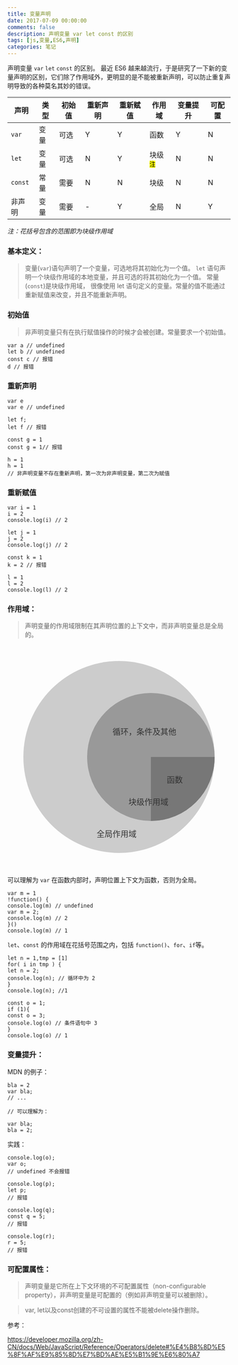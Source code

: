 ```yaml
---
title: 变量声明
date: 2017-07-09 00:00:00
comments: false
description: 声明变量 var let const 的区别
tags: [js,变量,ES6,声明]
categories: 笔记
---
```


声明变量 `var` `let` `const` 的区别。
最近 ES6 越来越流行，于是研究了一下新的变量声明的区别，它们除了作用域外，更明显的是不能被重新声明，可以防止重复声明导致的各种莫名其妙的错误。


<!--more-->

|声明|类型|初始值|重新声明|重新赋值|作用域|变量提升|可配置|
|--|--|--|--|--|--|--|--|
|`var`|变量|可选|Y|Y|函数|Y|N|
|`let`|变量|可选|N|Y|块级<sup><mark>注</mark></sup>|N|N|
|`const`|常量|需要|N|N|块级|N|N|
|非声明|变量|需要|-|Y|全局|N|Y|

*注：花括号包含的范围即为块级作用域*

### 基本定义：

> 变量(`var`)语句声明了一个变量，可选地将其初始化为一个值。
> `let` 语句声明一个块级作用域的本地变量，并且可选的将其初始化为一个值。
> 常量(`const`)是块级作用域， 很像使用 let 语句定义的变量。常量的值不能通过重新赋值来改变，并且不能重新声明。

### 初始值

> 非声明变量只有在执行赋值操作的时候才会被创建。常量要求一个初始值。

```
var a // undefined
let b // undefined
const c // 报错
d // 报错
```
### 重新声明
```
var e 
var e // undefined
```
```
let f;
let f // 报错
```
```
const g = 1
const g = 1// 报错
```
```
h = 1
h = 1
// 非声明变量不存在重新声明，第一次为非声明变量，第二次为赋值
```
### 重新赋值

```
var i = 1
i = 2
console.log(i) // 2
```
```
let j = 1
j = 2
console.log(j) // 2
```
```
const k = 1
k = 2 // 报错
```
```
l = 1
l = 2
console.log(l) // 2
```

### 作用域：
> 声明变量的作用域限制在其声明位置的上下文中，而非声明变量总是全局的。

<svg class="mysvg" viewBox="0 0 70 70" xmlns="http://www.w3.org/2000/svg"><circle fill="#ccc" cx="35" cy="35" r="30"/><circle fill="#999" cx="45" cy="35" r="20"/><path fill="#777" d="M45,35 v20 a20,-20 0 0,0 20,-20 0 z" /><text fill="#333" font-size="2.5"><tspan y="60" x="28">全局作用域</tspan><tspan y="50" x="38">块级作用域</tspan><tspan y="43" x="50">函数</tspan><tspan y="28" x="33">循环，条件及其他</tspan></text></svg>

可以理解为 `var` 在函数内部时，声明位置上下文为函数，否则为全局。

```
var m = 1
!function() {
console.log(m) // undefined
var m = 2;
console.log(m) // 2
}()
console.log(m) // 1

```

`let`、`const` 的作用域在花括号范围之内，包括 `function()`、`for`、`if`等。
```
let n = 1,tmp = [1]
for( i in tmp ) {
let n = 2;
console.log(n); // 循环中为 2
}
console.log(n); //1
```
```
const o = 1;
if (1){
const o = 3;
console.log(o) // 条件语句中 3
}
console.log(o) // 1
```
### 变量提升：
MDN 的例子：
```
bla = 2
var bla;
// ...

// 可以理解为：

var bla;
bla = 2;
```
实践：
```
console.log(o);
var o;
// undefined 不会报错
 ```
```
console.log(p);
let p;
// 报错
 ```
 ```
console.log(q);
const q = 5;
// 报错
 ```
 ```
console.log(r);
r = 5;
// 报错
 ```

### 可配置属性：
> 声明变量是它所在上下文环境的不可配置属性（non-configurable property），非声明变量是可配置的（例如非声明变量可以被删除）。

> var, let以及const创建的不可设置的属性不能被delete操作删除。


参考：

https://developer.mozilla.org/zh-CN/docs/Web/JavaScript/Reference/Operators/delete#%E4%B8%8D%E5%8F%AF%E9%85%8D%E7%BD%AE%E5%B1%9E%E6%80%A7
